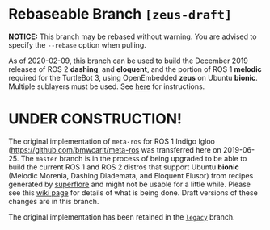 # Rebaseable Branch `[zeus-draft]`

**NOTICE:** This branch may be rebased without warning. You are advised to
specify the `--rebase` option when pulling.

As of 2020-02-09, this branch can be used to build the December 2019 releases of
ROS 2  **dashing**, and **eloquent**, and the portion of ROS 1 **melodic**
required for the TurtleBot 3, using OpenEmbedded **zeus** on Ubuntu **bionic**.
Multiple sublayers must be used. See
[here](https://github.com/ros/meta-ros/wiki/OpenEmbedded-Build-Instructions)
for instructions.

# UNDER CONSTRUCTION!

The original implementation of `meta-ros` for ROS 1 Indigo Igloo
(<https://github.com/bmwcarit/meta-ros> was transferred here on 2019-06-25. The
`master` branch is in the process of being upgraded to be able to build the
current ROS 1 and ROS 2 distros that support Ubuntu **bionic** (Melodic Morenia,
Dashing Diademata, and Eloquent Elusor) from recipes generated by
[superflore](https://github.com/ros-infrastructure/superflore/) and might not be
usable for a little while. Please see this
[wiki page](https://github.com/ros/meta-ros/wiki/Superflore-OE-Recipe-Generation-Scheme)
for details of what is being done. Draft versions of these changes are in this
branch.

The original implementation has been retained in the [`legacy`](https://github.com/ros/meta-ros/tree/legacy) branch.
